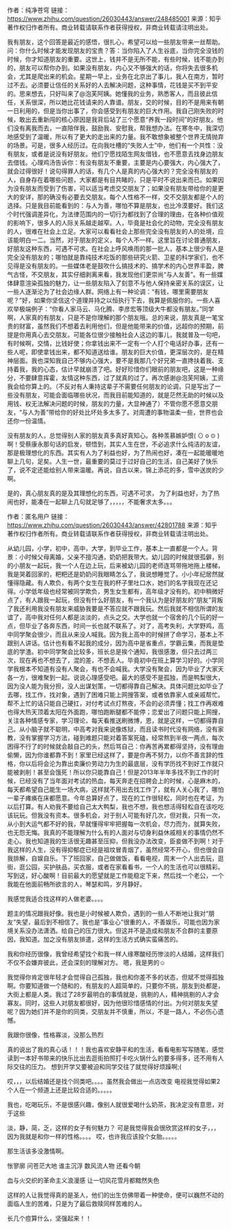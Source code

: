 作者：纯净苍穹
链接：https://www.zhihu.com/question/26030443/answer/248485001
来源：知乎
著作权归作者所有。商业转载请联系作者获得授权，非商业转载请注明出处。

我有朋友，这个回答是最近的感悟，很扎心，希望可以给一些朋友带来一丝帮助。问：你什么时候才能发现朋友的宝贵？答：当你陷入了人生谷底，当你完全没钱的时候，你才知道朋友的重要。这世上，钱并不是无所不能，有些时候，钱不能办到的，朋友可以帮你办到。如果没有朋友，内心又不够强大的话，你将失去很多机会，尤其是爬出来的机会。星期一早上，业务在北京出了事儿，我人在南方，暂时过不去。必须要让信任的关系好的人去解决问题，这种事情，花钱是买不到平安的。思来想去，只好叫来了@泡芙阿姨。她懂我的业务，熟悉客人，而且彼此信任，关系很深，所以她比花钱请来的人靠谱。朋友，交的时候，目的不是用来有朝一日利用的，但是当你出事了，你会感受到有朋友的巨大作用。我自己刚失败的时候，敢出去重新闯的核心原因是我背后站了三个愿意“养我一段时间”的好朋友。他们没有离我而去，一直陪伴我，鼓励我、安慰我，帮我想办法。在寒冬中，我深切地感受到了温暖，所以有了更大的走出来的力量。我不敢想象被整个世界无情抛弃的场景。可是，很多人经历过。在向我吐槽的“失败人士”中，他们有一个共性：没有朋友，或者是说没有好朋友。他们宁愿找陌生网友借钱，也不愿意去找身边朋友去借钱。心理鸡汤告诉你：有没有朋友不重要，主要是内心要强大，内心强大了，就会过得很好！说句得罪人的话，有几个人是真的内心强大的？完全没有朋友的人，自身存在着哪些问题，大家都是有目共睹的，只是平时不说出来而已。如果因为没有朋友而受到了伤害，可以适当考虑交交朋友了；如果没有朋友带给你的是更大的安详，那的确没有必要去交朋友。每个人性格不一样，交不交朋友都是个人的选择。只是我目前能看到的：与人为善，哪怕不算是朋友，也比冷漠要好。我们这个时代强调差异化，为法律范围内的一切行为都找到了合理的理由，在各种价值观的影响下，很多人的人际关系越走越窄。人，毕竟是社会化的动物，完全没有朋友的人，很难在社会上立足。大家可以看看社会上那些完全没有朋友的人的处境，应该能明白一二。当然，对于朋友的定义，每个人不一样。这里旨在讨论普通朋友，好朋友这种东西，可遇不可求。在社会上呼风唤雨的那一批人，基本上很少有人是完全没有朋友的；哪怕就是靠纯技术吃饭的那些研究火箭、卫星的科学家们，也不见得是没有朋友的。一些媒体老是鼓吹什么搞技术的、搞学术的内心世界丰盈，脾气古怪，不交朋友，其实仔细剥离来看，我发现他们更崇尚“与人友善”。有一些媒体肆意渲染孤独的魅力，让一些朋友陷入了刻意不与他人保持亲密关系的误区，让一些人逐渐沦为了社会边缘人群。网络上有一种论调：“有钱，哪里需要朋友呢？”好，如果你坚信这个道理并持之以恒执行下去，我算是佩服你的。一些人喜欢举极端例子：“你看人家马云、马化腾、李彦宏等顶级大牛都没有朋友。”同学啊，人家真的有朋友，只是不是你理解的那个朋友哦。总的来说，朋友真是一笔宝贵的财富，虽然我们不想着去利用他们，但是他能带来的价值，远超你的预期，前提是你用真心去交朋友。可能各位很少接触社会人这边的事儿，我就普及一句吧，有时候啊，交情，比钱好使；你拿钱出来不一定有一个人打个电话好办事，还有一些人呢，即使拿钱出来，都不知道送给谁。朋友的巨大价值，更深层次的，是在精神层面。我也深知我自己不够内心强大，要不是我那几个好兄弟一直搀扶着我、支持着我，我的心态，估计早就崩溃了吧。好好珍惜你们眼前的朋友吧，这是一种缘分，不要肆意挥霍，友情这种东西，过了就真的过了。再次感谢@泡芙阿姨，工资我会给你算上的。（不反对有人秉持这辈子不需要任何朋友的论调，只是写出了一些没有朋友，可能会面临哪些状况，而我目前能知道的，就是茫然无助的时候以及用钱、权无法解决问题的时候，朋友的力量，大显神通了）不管你愿不愿意交朋友，“与人为善”带给你的好处比坏处多太多了。对周遭的事物温柔一些，世界也会还你一份温情。

没有朋友的人，总觉得别人家的朋友真多真好真知心。各种羡慕嫉妒恨( ⊙ o ⊙ )啊！受蔡康永那句话的启发，顿悟到，其实人生在世，不必追求什么纯洁的友谊，那是极理想化的东西。其实有人为了利益也好，为了热闹也好，凑在一起能暖暖地聊上几句，足矣。人生一世，最重要的莫过于过好自己的生活，自己美好了快乐了，说不定还能给别人带来温暖。再说，自古以来，锦上添花的多，雪中送炭的少啊。

是的，真心朋友真的是及其理想化的东西，可遇不可求，
为了利益也好，为了热闹也好，能凑在一起聊上几句就足够了，，，，，不能奢求太多。。。


作者：匿名用户
链接：https://www.zhihu.com/question/26030443/answer/42801788
来源：知乎
著作权归作者所有。商业转载请联系作者获得授权，非商业转载请注明出处。

从幼儿园，小学，初中，高中，大学，到毕业工作，基本上一直都是一个人。背景：小时候父母离婚，父亲不擅沟通，奶奶把我带大。幼儿园的时候就很孤僻，别的小朋友一起玩，我一个人在边上玩，后来被幼儿园的老师连骂带拖地拖上楼梯，我是哭着回家的，粑粑还是奶奶问我眼睛怎么了，我说想睡觉了。小小年纪居然就懂得隐藏。有人欺负，有两个女生在我的杯子里吐口水，她们的名字我现在还记得。小学低年级也经常被同学欺负，男生女生都有，高年级才没有的。初中稍微好点了，有人跟我一起玩，但没有什么好朋友，有一个我认为是好朋友的“朋友”背叛了我还利用我没有朋友来威胁我要是不答应就不跟我玩。然后我就不相信所谓的友谊了，高中我对任何人都是淡淡的，点头之交。大学也就一个宿舍的几个玩的好一点，但毕业了各奔东西，时间一长也就不联系了。对了，高考失利，大学野鸡，高中同学聚会很少，而且从来没人喊我。因为我上高中的时候拼了命学习，基本上不跟别人讲话。估计也有看不起我的成分，因为高中是省重点，学霸云集，而我是垫底的学渣。初中同学聚会比较多，班长总是挨个通知，我很感激，但只去过两三次，现在再也不想去了，混的差，不想丢人。毕竟初中在班上算学习好的。小学同学我根本不知道有没有人聚会，有也不会喊我。大学没有聚会，因为毕业了大家天各一方，很难聚到一起。说说心理感受吧。最大的感受不是孤独，而是鸭梨很大，因为没人能为我分担，没人出谋划策，一切都得靠自己解决。具体问题比如毕业了去哪，找工作，找对象，遇到了困难只能上网搜答案，或者依靠家人或亲戚帮忙。帮不上忙的话只能自己硬扛，对付考试点灯熬夜，不会的必须弄懂；找工作再艰难也得大热天顶着太阳在外面跑，哪怕跑断腿都不能停；恋爱出了问题只能上网搜，关注各种情感专家，学习理论，每天看推送刷微博，恩，就是这样，一切都得靠自己。从小脑子就不聪明，中高考对我来说像炼狱，而且读书时代没有网络，没有家教，没有掌握学习方法，碰到难题只能对着答案死磕，经常熬到半夜一两点，每次困得不行了的时候就会敲自己的头，然后骂自己：你再苦再累都得坚持，没有理由偷懒，因为你谁都靠不到！家里已经这样了，要是你再不努力，以你不善言辞的性格，你以后将会沦为靠出卖廉价劳动力为生的最底层，没有学历找不到好工作就只能被剥削！甚至会饿死！所以你只能靠自己！但是2013年半年多找不到工作的时候，已经没有了当年面对考试的热血，每天奔走在招聘会上的时候，心是麻木的，每天都希望自己能生一场大病，这样就不用出去找工作了，就有人关心我了，哪怕一辈子瘫痪在床都愿意。今年总算好点了，现在的工作很轻松，同时也在考证，为以后打算。有人劝我不要给自己太大鸭梨，我也不想，我也想活得轻松自在该吃吃该玩玩。但我没有资本。很多机会，对于别人可能有好几次，但对我，只有一次，从小到大运气都不好的我，早就懂得牢牢把握每一次机会，尽力而为，就算失败，也无怨无悔。我真的不能理解为什么有的人面对与切身利益休戚相关的事情仍然不走心。我也知道我的生活很无趣甚至压抑，但我没办法改变，臣妾做不到啊！对于我这样的人生，没有得抑郁症已经是祖坟冒青烟了，虽然经常不开心，但也很会自我排解，自娱自乐。下了班回家，自己做做饭，看看电视，周末一个人出去玩，逛街，逛公园，买护肤品，买衣服，或者在家看看书，一个人的生活也可以很精彩。写到这，好心酸啊！目前最大的愿望就是工作能稳定下来，然后找一个老公，一个我能在他面前畅所欲言的人，琴瑟和鸣，岁月静好。


我感觉我适合找这样的人做老婆。。。。


题主的情况跟我好像。我也是小时候被人欺负，遇到的一些人不断地让我对“朋友”失望，最后到不相信了。我也是“事业心”很重的人，不善娱乐，可能也因为家境关系没办法潇洒。给自己的压力很大。但这并不是造成和朋友不合群的主要原因，我知道。加之没有朋友排遣，这样的生活方式确实蛮痛苦的。


我和你经历很像，我曾经希望找个和我一样人缘寒酸经历惨淡的人结婚，这样我们不仅不会嫌弃彼此，还会深刻的理解对方。
嗯，我是男的☺


我觉得你肯定很年轻才会觉得自己孤独，我也和你差不多的状态，但斌不觉得孤独啊。你要知道做一个随和的，有朋友的人超简单的，只要你不挑，朋友到处都是，大街上都是人类。我过了28岁最明白的事情就是，挑剔的人，精神挑剔的人才会寡友。同时，这些人对朋友都很好，因为他很珍惜感情的付出。为何对朋友失望呢？因为她们并不是你的同类，交朋友并不慎重，所以，不是一路人，不必伤心遗憾。

我跟你很像，性格寡淡，没那么热烈

真的说出了我的真心话！！！我也喜欢安静平和的生活，看看电影写写随笔，感觉读到一本好书带来的快乐比出去逛街拍照打卡吃火锅什么的要多得多，还不用有人际交往的压力。 想到开学又要被迫和同学交往了就觉得好烦躁啊;(




哎，，，以后结婚还是找个同类吧。。。。虽然我会做出一点店改变
电视我觉得如果2个人在一个频道上还是比较合适的。。。。。


我也，吃喝玩乐，不是很感兴趣，像别人就很爱喝什么奶茶，我决定没有意思，对于这些



淡，静，简，乏，这样的女子有何魅力？
可是我觉得我会很欣赏这样的女子，，，因为我就是和你一样的性格。。。。
哎，也许我应该投个女胎。。。。。











那生活该多没激情啊。




怅寥廓 问苍茫大地 谁主沉浮
数风流人物  还看今朝

血与火交织的革命主义浪漫感
让一切风花雪月都黯然失色

这样的人让我觉得真的是圣人，他们的出生仿佛带着一种使命，便可以巍然不动的面临人生的苦难，只是为了最后救赎同样苦难的人。

长几个痘算什么，坚强起来！！









